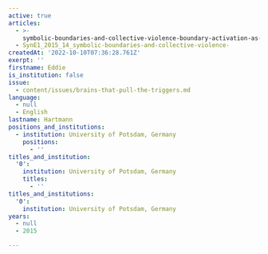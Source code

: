 ```yaml
---
active: true
articles:
  - >-
    symbolic-boundaries-and-collective-violence-boundary-activation-as-a-key-mechanism-of-collective-violent-behaviour
  - SynE1_2015_14_symbolic-boundaries-and-collective-violence-
createdAt: '2022-10-10T07:36:28.761Z'
exerpt: ''
firstname: Eddie
is_institution: false
issue:
  - content/issues/brains-that-pull-the-triggers.md
language:
  - null
  - English
lastname: Hartmann
positions_and_institutions:
  - institution: University of Potsdam, Germany
    positions:
      - ''
titles_and_institution:
  '0':
    institution: University of Potsdam, Germany
    titles:
      - ''
titles_and_institutions:
  '0':
    institution: University of Potsdam, Germany
years:
  - null
  - 2015

---
```

